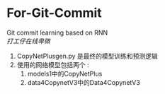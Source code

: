 # For-Git-Commit
Git commit learning based on RNN<br>
_打工仔在线卑微_

1. CopyNetPlusgen.py 是最终的模型训练和预测逻辑
2. 使用的网络模型包括两个 :
    1. models1中的CopyNetPlus
    2. data4CopynetV3中的Data4CopynetV3
    